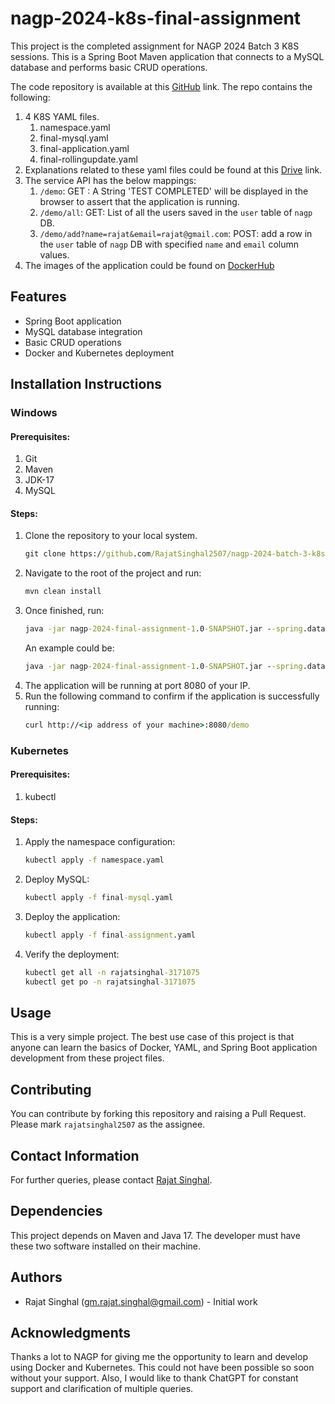 # nagp-2024-k8s-final-assignment

This project is the completed assignment for NAGP 2024 Batch 3 K8S sessions. This is a Spring Boot Maven application that connects to a MySQL database and performs basic CRUD operations.

The code repository is available at this [GitHub](https://github.com/RajatSinghal2507/nagp-2024-batch-3-k8s) link. 
The repo contains the following:
1. 4 K8S YAML files.
   1. namespace.yaml
   2. final-mysql.yaml
   3. final-application.yaml
   4. final-rollingupdate.yaml
2. Explanations related to these yaml files could be found at this [Drive](https://drive.google.com/file/d/1_eoO3l0Fnm41tIGaXZKmVmY2ibwGyH-B/view?usp=sharing) link.
3. The service API has the below mappings:
   1. `/demo`: GET :  A String 'TEST COMPLETED' will be displayed in the browser to assert that the application is running.
   2. `/demo/all`: GET:  List of all the users saved in the `user` table of `nagp` DB.
   3. `/demo/add?name=rajat&email=rajat@gmail.com`: POST: add a row in the `user` table of `nagp` DB with specified `name` and `email` column values.
4. The images of the application could be found on [DockerHub](https://hub.docker.com/repository/docker/rajatsinghal2507/nagp-2024-k8s-assignment/general)
## Features

- Spring Boot application
- MySQL database integration
- Basic CRUD operations
- Docker and Kubernetes deployment

## Installation Instructions

### Windows

#### Prerequisites:

1. Git
2. Maven
3. JDK-17
4. MySQL

#### Steps:

1. Clone the repository to your local system.
    ```cmd
    git clone https://github.com/RajatSinghal2507/nagp-2024-batch-3-k8s.git
    ```
2. Navigate to the root of the project and run:
    ```cmd
    mvn clean install
    ```
3. Once finished, run:
    ```cmd
    java -jar nagp-2024-final-assignment-1.0-SNAPSHOT.jar --spring.datasource.url=<jdbc connection string>/<db name>?createDatabaseIfNotExist=true --spring.datasource.username=<mysql username> --spring.datasource.password=<mysql user password>
    ```
   An example could be:
    ```cmd
    java -jar nagp-2024-final-assignment-1.0-SNAPSHOT.jar --spring.datasource.url=jdbc:mysql://localhost:3306/nagp?createDatabaseIfNotExist=true --spring.datasource.username=root --spring.datasource.password=password
    ```
4. The application will be running at port 8080 of your IP.
5. Run the following command to confirm if the application is successfully running:
    ```cmd
    curl http://<ip address of your machine>:8080/demo
    ```

### Kubernetes

#### Prerequisites:

1. kubectl

#### Steps:

1. Apply the namespace configuration:
    ```cmd
    kubectl apply -f namespace.yaml
    ```
2. Deploy MySQL:
    ```cmd
    kubectl apply -f final-mysql.yaml
    ```
3. Deploy the application:
    ```cmd
    kubectl apply -f final-assignment.yaml
    ```
4. Verify the deployment:
    ```cmd
    kubectl get all -n rajatsinghal-3171075
    kubectl get po -n rajatsinghal-3171075
    ```

## Usage

This is a very simple project. The best use case of this project is that anyone can learn the basics of Docker, YAML, and Spring Boot application development from these project files.

## Contributing

You can contribute by forking this repository and raising a Pull Request. Please mark `rajatsinghal2507` as the assignee.

## Contact Information

For further queries, please contact [Rajat Singhal](mailto:gm.rajat.singhal@gmail.com).

## Dependencies

This project depends on Maven and Java 17. The developer must have these two software installed on their machine.

## Authors

- Rajat Singhal ([gm.rajat.singhal@gmail.com](mailto:gm.rajat.singhal@gmail.com)) - Initial work

## Acknowledgments

Thanks a lot to NAGP for giving me the opportunity to learn and develop using Docker and Kubernetes. This could not have been possible so soon without your support. Also, I would like to thank ChatGPT for constant support and clarification of multiple queries.
